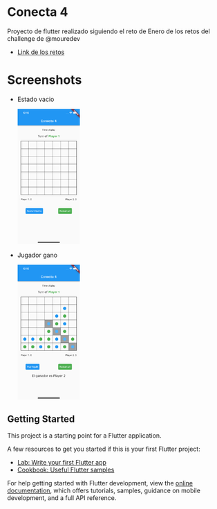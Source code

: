 # Conecta 4

Proyecto de flutter realizado siguiendo el reto de Enero de
los retos del challenge de @mouredev

- [Link de los retos](https://github.com/mouredev/Monthly-App-Challenge-2022)

# Screenshots

- <p>Estado vacio</p>
  <img src="./screens/empty-state.png" style="height: 30%; width:30%;"/>
- <p>Jugador gano</p>
  <img src="./screens/win-player.png" style="height: 30%; width:30%;"/>

## Getting Started

This project is a starting point for a Flutter application.

A few resources to get you started if this is your first Flutter project:

- [Lab: Write your first Flutter app](https://docs.flutter.dev/get-started/codelab)
- [Cookbook: Useful Flutter samples](https://docs.flutter.dev/cookbook)

For help getting started with Flutter development, view the
[online documentation](https://docs.flutter.dev/), which offers tutorials,
samples, guidance on mobile development, and a full API reference.
